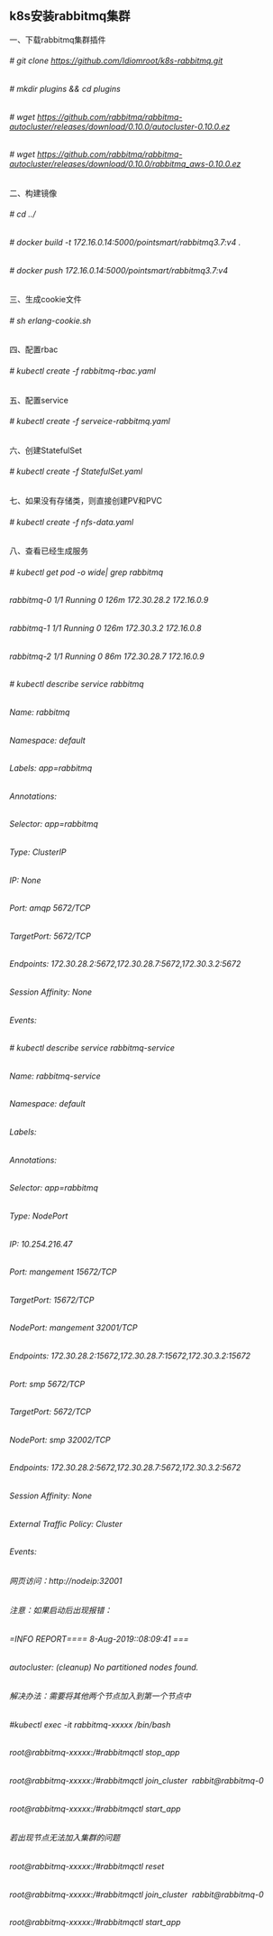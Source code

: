 ## k8s安装rabbitmq集群
一、下载rabbitmq集群插件
###### # git clone https://github.com/Idiomroot/k8s-rabbitmq.git
###### # mkdir plugins && cd plugins
###### # wget https://github.com/rabbitmq/rabbitmq-autocluster/releases/download/0.10.0/autocluster-0.10.0.ez
###### # wget https://github.com/rabbitmq/rabbitmq-autocluster/releases/download/0.10.0/rabbitmq_aws-0.10.0.ez
二、构建镜像
###### # cd ../
###### # docker build -t 172.16.0.14:5000/pointsmart/rabbitmq3.7:v4 .
###### # docker push 172.16.0.14:5000/pointsmart/rabbitmq3.7:v4
三、生成cookie文件
###### # sh erlang-cookie.sh
四、配置rbac
###### # kubectl create -f rabbitmq-rbac.yaml
五、配置service
###### # kubectl create -f serveice-rabbitmq.yaml
六、创建StatefulSet
###### # kubectl create -f StatefulSet.yaml
七、如果没有存储类，则直接创建PV和PVC
###### # kubectl create -f nfs-data.yaml
八、查看已经生成服务
###### # kubectl get pod -o wide| grep rabbitmq
###### rabbitmq-0 1/1 Running 0 126m 172.30.28.2 172.16.0.9 <none> <none>
###### rabbitmq-1 1/1 Running 0 126m 172.30.3.2 172.16.0.8 <none> <none>
###### rabbitmq-2 1/1 Running 0 86m 172.30.28.7 172.16.0.9 <none> <none>
###### # kubectl describe service rabbitmq
###### Name: rabbitmq
###### Namespace: default
###### Labels: app=rabbitmq
###### Annotations: <none>
###### Selector: app=rabbitmq
###### Type: ClusterIP
###### IP: None
###### Port: amqp 5672/TCP
###### TargetPort: 5672/TCP
###### Endpoints: 172.30.28.2:5672,172.30.28.7:5672,172.30.3.2:5672
###### Session Affinity: None
###### Events: <none>
###### # kubectl describe service rabbitmq-service
###### Name: rabbitmq-service
###### Namespace: default
###### Labels: <none>
###### Annotations: <none>
###### Selector: app=rabbitmq
###### Type: NodePort
###### IP: 10.254.216.47
###### Port: mangement 15672/TCP
###### TargetPort: 15672/TCP
###### NodePort: mangement 32001/TCP
###### Endpoints: 172.30.28.2:15672,172.30.28.7:15672,172.30.3.2:15672
###### Port: smp 5672/TCP
###### TargetPort: 5672/TCP
###### NodePort: smp 32002/TCP
###### Endpoints: 172.30.28.2:5672,172.30.28.7:5672,172.30.3.2:5672
###### Session Affinity: None
###### External Traffic Policy: Cluster
###### Events: <none>
###### 网页访问：http://nodeip:32001
###### 注意：如果启动后出现报错： 
###### =INFO REPORT==== 8-Aug-2019::08:09:41 ===
###### autocluster: (cleanup) No partitioned nodes found.
###### 解决办法：需要将其他两个节点加入到第一个节点中
###### #kubectl exec -it rabbitmq-xxxxx /bin/bash 
###### root@rabbitmq-xxxxx:/#rabbitmqctl stop_app
###### root@rabbitmq-xxxxx:/#rabbitmqctl join_cluster  rabbit@rabbitmq-0
###### root@rabbitmq-xxxxx:/#rabbitmqctl start_app
###### 若出现节点无法加入集群的问题
###### root@rabbitmq-xxxxx:/#rabbitmqctl reset
###### root@rabbitmq-xxxxx:/#rabbitmqctl join_cluster  rabbit@rabbitmq-0
###### root@rabbitmq-xxxxx:/#rabbitmqctl start_app
